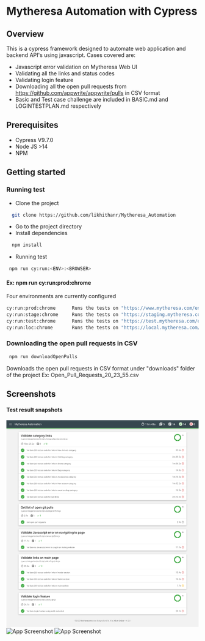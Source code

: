 # Mytheresa Automation with Cypress

## Overview
This is a cypress framework designed to automate web application and backend API's using javascript. Cases covered are:
* Javascript error validation on Mytheresa Web UI
* Validating all the links and status codes
* Validating login feature
* Downloading all the open pull requests from  https://github.com/appwrite/appwrite/pulls in CSV format
* Basic and Test case challenge are included in BASIC.md and LOGINTESTPLAN.md respectively
## Prerequisites
* Cypress V9.7.0
* Node JS >14
* NPM

## Getting started
### Running test
* Clone the project

```bash
  git clone https://github.com/likhithanr/Mytheresa_Automation
```

* Go to the project directory
* Install dependencies 
```bash
  npm install 
```
* Running test
```bash
 npm run cy:run:<ENV>:<BROWSER>
```
 #### Ex: npm run cy:run:prod:chrome 
 Four environments are currently configured
 ```bash
 cy:run:prod:chrome      Runs the tests on "https://www.mytheresa.com/en-de/men.html"
 cy:run:stage:chrome     Runs the tests on "https://staging.mytheresa.com/en-de/men.html"
 cy:run:test:chrome      Runs the tests on "https://test.mytheresa.com/en-de/men.html"
 cy:run:loc:chrome       Runs the tests on "https://local.mytheresa.com/en-de/men.html"
 
```
### Downloading the open pull requests in CSV 

 ```bash
  npm run downloadOpenPulls
```
Downloads the open pull requests in CSV format under "downloads" folder of the project
Ex: Open_Pull_Requests_20_23_55.csv

## Screenshots
#### Test result snapshots
![App Screenshot](/cypress/Images/HtmlReport.png)
![App Screenshot](/Images/RunStarting.png)
![App Screenshot](/Images/TestReport.png)